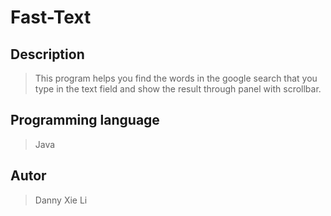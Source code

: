 # Fast-Text

## Description

>This program helps you find the words in the google search that you type in the text field and show the result through panel with scrollbar.

## Programming language

>Java

## Autor 
> Danny Xie Li
